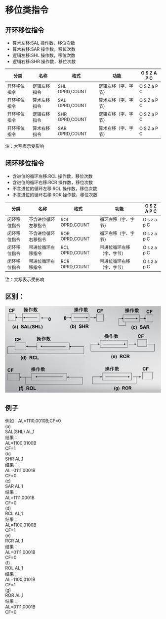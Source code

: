 # 移位类指令
## 开环移位指令
* 算术左移:SAL    操作数，移位次数  
* 算术右移:SAR    操作数，移位次数  
* 逻辑左移:SHL    操作数，移位次数  
* 逻辑右移:SHR    操作数，移位次数 

|分类|名称|格式|功能|O S Z A P C|
|----|----|----|----|----|
|开环移位指令|逻辑左移指令|SHL OPRD,COUNT|逻辑左移（字、字节）|O S Z a P C|
|开环移位指令|算术左移指令|SAL OPRD,COUNT|算术左移（字、字节）|O S Z a P C|
|开环移位指令|逻辑右移指令|SHR OPRD,COUNT|逻辑右移（字、字节）|O S Z a P C|
|开环移位指令|算术右移指令|SAR OPRD,COUNT|算术右移（字、字节）|O S Z a P C|

注：大写表示受影响  
## 闭环移位指令
* 含进位的循环左移:RCL    操作数，移位次数  
* 含进位的循环右移:RCR    操作数，移位次数  
* 不含进位的循环左移:ROL    操作数，移位次数  
* 不含进位的循环右移:ROR    操作数，移位次数  

|分类|名称|格式|功能|O S Z A P C|
|----|----|----|----|----|
|闭环移位指令|不含进位循环左移指令|ROL OPRD,COUNT|循环左移（字、字节）|O s z a p C|
|闭环移位指令|不含进位循环右移指令|ROR OPRD,COUNT|循环右移（字、字节）|O s z a p C|
|闭环移位指令|带进位循环左移指令|RCL OPRD,COUNT|带进位循环左移（字、字节）|O s z a p C|
|闭环移位指令|带进位循环右移指令|RCR OPRD,COUNT|带进位循环右移（字、字节）|O s z a p C|

注：大写表示受影响  
## 区别：  
![区别](https://github.com/fengjijiao/assembly-code/raw/master/basic/Shift-class-instruction/difference.png)
## 例子
例如：AL=1110,0010B;CF=0  
(a)  
SAL(SHL) AL,1  
结果：  
AL=1100,0100B  
CF=1  
(b)  
SHR AL,1  
结果：  
AL=0111,0001B  
CF=0  
(c)  
SAR AL,1  
结果：  
AL=1111,0001B  
CF=0  
(d)  
RCL AL,1  
结果：  
AL=1100,0100B  
CF=1  
(e)  
RCR AL,1  
结果：  
AL=0111,0001B  
CF=0  
(f)  
ROL AL,1  
结果：  
AL=1100,0101B  
CF=1  
(g)  
ROR AL,1  
结果：  
AL=0111,0001B  
CF=0  

